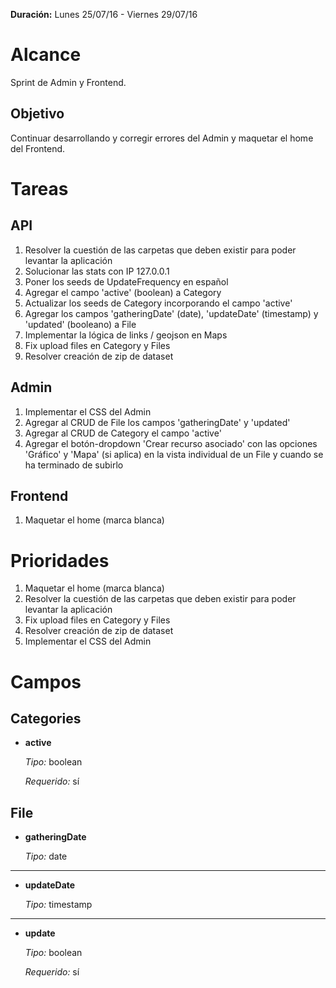 **Duración:** Lunes 25/07/16 - Viernes 29/07/16

# Alcance
Sprint de Admin y Frontend.

## Objetivo
Continuar desarrollando y corregir errores del Admin y maquetar el home del Frontend.

# Tareas

## API

1. Resolver la cuestión de las carpetas que deben existir para poder levantar la aplicación
2. Solucionar las stats con IP 127.0.0.1
3. Poner los seeds de UpdateFrequency en español
4. Agregar el campo 'active' (boolean) a Category
5. Actualizar los seeds de Category incorporando el campo 'active'
6. Agregar los campos 'gatheringDate' (date), 'updateDate' (timestamp) y 'updated' (booleano) a File
7. Implementar la lógica de links / geojson en Maps
8. Fix upload files en Category y Files
9. Resolver creación de zip de dataset

## Admin
1. Implementar el CSS del Admin
2. Agregar al CRUD de File los campos 'gatheringDate' y 'updated'
3. Agregar al CRUD de Category el campo 'active'
4. Agregar el botón-dropdown 'Crear recurso asociado' con las opciones 'Gráfico' y 'Mapa' (si aplica) en la vista individual de un File y cuando se ha terminado de subirlo

## Frontend
1. Maquetar el home (marca blanca)

# Prioridades

1. Maquetar el home (marca blanca)
2. Resolver la cuestión de las carpetas que deben existir para poder levantar la aplicación
3. Fix upload files en Category y Files
4. Resolver creación de zip de dataset
5. Implementar el CSS del Admin

# Campos

## Categories

- **active**

    *Tipo:* boolean

    *Requerido:* sí


## File

- **gatheringDate**

    *Tipo:* date

---

- **updateDate**

    *Tipo:* timestamp

---

- **update**

    *Tipo:* boolean

    *Requerido:* sí